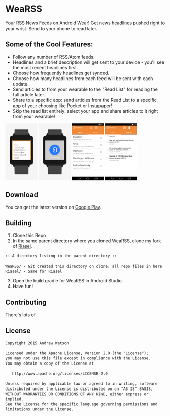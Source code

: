 # WeaRSS

Your RSS News Feeds on Android Wear! Get news headlines pushed right to your wrist. Send to your phone to read later.

## Some of the Cool Features:

- Follow any number of RSS/Atom feeds.
- Headlines and a brief description will get sent to your device - you'll see the most recent headlines first.
- Choose how frequently headlines get synced.
- Choose how many headlines from each feed will be sent with each update.
- Send articles to from your wearable to the "Read List" for reading the full article later.
- Share to a specific app: send articles from the Read List to a specific app of your choosing like Pocket or Instapaper!
- Skip the read list entirely: select your app and share articles to it right from your wearable!

<img src="readme/wear_screenshot_1.png" width="20%" />
<img src="readme/wear_screenshot_2.png" width="20%" />
<img src="readme/app_screenshot_1.png" width="20%" />
<img src="readme/app_screenshot_2.png" width="20%" />

## Download

You can get the latest version on <a href="https://play.google.com/store/apps/details?id=com.creativedrewy.wearss" target="_blank">Google Play</a>.

## Building

1. Clone this Repo
2. In the same parent directory where you cloned WeaRSS, clone my fork of [Riasel](https://github.com/creativedrewy/Riasel).
```
:: A directory listing in the parent directory ::

WeaRSS/ - Git created this directory on clone; all repo files in here
Riasel/ - Same for Riasel
```
3. Open the build.gradle for WeaRSS in Android Studio.
4. Have fun!

## Contributing

There's lots of

License
--------

    Copyright 2015 Andrew Watson

    Licensed under the Apache License, Version 2.0 (the "License");
    you may not use this file except in compliance with the License.
    You may obtain a copy of the License at

       http://www.apache.org/licenses/LICENSE-2.0

    Unless required by applicable law or agreed to in writing, software
    distributed under the License is distributed on an "AS IS" BASIS,
    WITHOUT WARRANTIES OR CONDITIONS OF ANY KIND, either express or implied.
    See the License for the specific language governing permissions and
    limitations under the License.